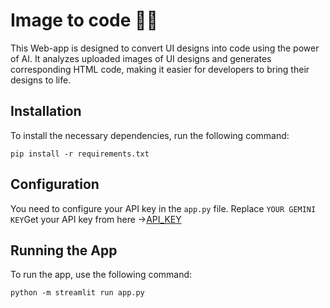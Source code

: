 # Image to code 🧑‍💻

This Web-app is designed to convert UI designs into code using the power of AI. It analyzes uploaded images of UI designs and generates corresponding HTML code, making it easier for developers to bring their designs to life.

## Installation

To install the necessary dependencies, run the following command:

```
pip install -r requirements.txt
```
## Configuration

You need to configure your API key in the `app.py` file. Replace `YOUR GEMINI KEY`Get your API key from here →[API_KEY](https://aistudio.google.com/app/apikey) 

## Running the App

To run the app, use the following command:

```
python -m streamlit run app.py
```



